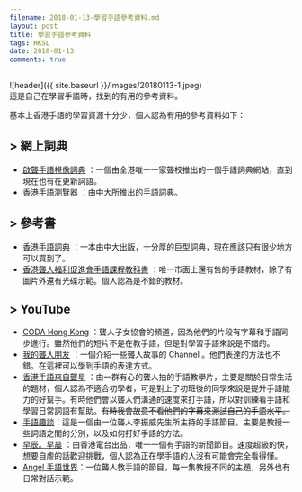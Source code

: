 ```yaml
---
filename: 2018-01-13-學習手語參考資料.md
layout: post
title: 學習手語參考資料
tags: HKSL
date: 2018-01-13
comments: true
---
```


![header]({{ site.baseurl }}/images/20180113-1.jpeg)  
這是自己在學習手語時，找到的有用的參考資料。

基本上香港手語的學習資源十分少，個人認為有用的參考資料如下：

## > 網上詞典
* [啟聾手語視像詞典](http://www.sign-aip.net/sign-aip/tc/home/)  ：一個由全港唯一一家聾校推出的一個手語詞典網站，直到現在也有在更新詞語。
* [香港手語瀏覽器](http://www.cslds.org/hkslbrowser/index.jsp?lang=tc)  ：由中大所推出的手語詞典。

## > 參考書
* [香港手語詞典](http://www.cp1897.com.hk/product_info.php?BookId=9789629961954)  ：一本由中大出版，十分厚的巨型詞典，現在應該只有很少地方可以買到了。
* [香港聾人福利促進會手語課程教科書](http://sl.deaf.org.hk/slmaterial.php)  ：唯一市面上還有售的手語教材，除了有圖片外還有光碟示範。個人認為是不錯的教材。

## > YouTube
* [CODA Hong Kong](https://www.youtube.com/channel/UCet7C8KuoQZGkgDdAGh87Gg)  ：聾人子女協會的頻道，因為他們的片段有字幕和手語同步進行。雖然他們的短片不是在教手語，但是對學習手語來說是不錯的。
* [我的聾人朋友](https://www.youtube.com/user/mydeaffriendsbook)  ：一個介紹一些聾人故事的 Channel 。他們表達的方法也不錯。在這裡可以學到手語的表達方式。
* [香港手語來自聾星](https://www.youtube.com/channel/UCvpDm8qD1HKDGMoz6ntzg7Q)  ：由一群有心的聾人拍的手語教學片，主要是關於日常生活的題材，個人認為不適合初學者，可是對上了初班後的同學來說是提升手語能力的好幫手。有時他們會以聾人們溝通的速度來打手語，所以對訓練看手語和學習日常詞語有幫助。~~有時我會故意不看他們的字幕來測試自己的手語水平。~~
* [手語趣談](http://www.youtube.com/playlist?list=PLttEYmKh8H_umUHn7o7TIslavalnDiq2u)：這是一個由一位聾人李振威先生所主持的手語節目，主要是教授一些詞語之間的分別，以及如何打好手語的方法。
* [早辰。早晨](https://www.youtube.com/user/RTHK)  ：由香港電台出品，唯一一個有手語的新聞節目。速度超級的快，想要自虐的話歡迎挑戰，個人認為正在學手語的人沒有可能會完全看得懂。
* [Angel 手語世界](http://www.youtube.com/playlist?list=PLdUF-SVCL17QBdwc6YkE8nkxTIDlrNQ6v)：一位聾人教手語的節目，每一集教授不同的主題，另外也有日常對話示範。

